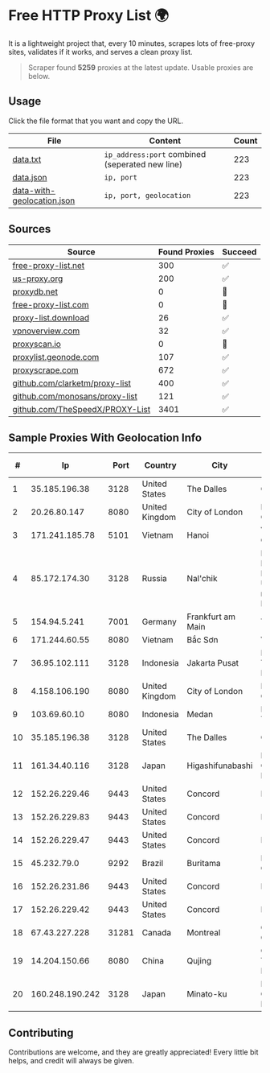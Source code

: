 
# Free HTTP Proxy List 🌍

It is a lightweight project that, every 10 minutes, scrapes lots of free-proxy sites, validates if it works, and serves a clean proxy list.


> Scraper found **5259** proxies at the latest update. Usable proxies are below.

## Usage

Click the file format that you want and copy the URL.


|File|Content|Count|
|----|-------|-----|
|[data.txt](https://raw.githubusercontent.com/themiralay/Proxy-List-World/master/data.txt)|`ip_address:port` combined (seperated new line)|223|
|[data.json](https://raw.githubusercontent.com/themiralay/Proxy-List-World/master/data.json)|`ip, port`|223|
|[data-with-geolocation.json](https://raw.githubusercontent.com/themiralay/Proxy-List-World/master/data-with-geolocation.json)|`ip, port, geolocation`|223|

## Sources

|Source|Found Proxies|Succeed|
|------|-------------|-------|
|[free-proxy-list.net](https://free-proxy-list.net)|300|✅|
|[us-proxy.org](https://www.us-proxy.org)|200|✅|
|[proxydb.net](http://proxydb.net)|0|🚫|
|[free-proxy-list.com](https://free-proxy-list.com/?page=&port=&type%5B%5D=http&type%5B%5D=https&up_time=0&search=Search)|0|🚫|
|[proxy-list.download](https://www.proxy-list.download/HTTP)|26|✅|
|[vpnoverview.com](https://vpnoverview.com/privacy/anonymous-browsing/free-proxy-servers)|32|✅|
|[proxyscan.io](https://www.proxyscan.io)|0|🚫|
|[proxylist.geonode.com](https://proxylist.geonode.com/api/proxy-list?limit=300&page=1&sort_by=lastChecked&sort_type=desc&protocols=http,https)|107|✅|
|[proxyscrape.com](https://api.proxyscrape.com/v2/?request=displayproxies&protocol=http&timeout=10000&country=all&ssl=all&anonymity=all)|672|✅|
|[github.com/clarketm/proxy-list](https://raw.githubusercontent.com/clarketm/proxy-list/master/proxy-list-raw.txt)|400|✅|
|[github.com/monosans/proxy-list](https://raw.githubusercontent.com/monosans/proxy-list/main/proxies/http.txt)|121|✅|
|[github.com/TheSpeedX/PROXY-List](https://raw.githubusercontent.com/TheSpeedX/PROXY-List/master/http.txt)|3401|✅|


## Sample Proxies With Geolocation Info

|#|Ip|Port|Country|City|Internet Service Provider|
|-|--|----|-------|----|-------------------------|
|1|35.185.196.38|3128|United States|The Dalles|Google LLC|
|2|20.26.80.147|8080|United Kingdom|City of London|Microsoft Corporation|
|3|171.241.185.78|5101|Vietnam|Hanoi|Viettel Corporation|
|4|85.172.174.30|3128|Russia|Nal'chik|FGBOU VPO Kabardino-Balkarian State University named after H.M.Berbekov|
|5|154.94.5.241|7001|Germany|Frankfurt am Main|Yisu Cloud|
|6|171.244.60.55|8080|Vietnam|Bắc Sơn|VIETEL|
|7|36.95.102.111|3128|Indonesia|Jakarta Pusat|PT. Telekomunikasi Indonesia|
|8|4.158.106.190|8080|United Kingdom|City of London|Microsoft Corporation|
|9|103.69.60.10|8080|Indonesia|Medan|PT Sukha Karya Teknologi|
|10|35.185.196.38|3128|United States|The Dalles|Google LLC|
|11|161.34.40.116|3128|Japan|Higashifunabashi|NTT PC Communications, Inc.|
|12|152.26.229.46|9443|United States|Concord|MCNC|
|13|152.26.229.83|9443|United States|Concord|MCNC|
|14|152.26.229.47|9443|United States|Concord|MCNC|
|15|45.232.79.0|9292|Brazil|Buritama|D. A. F. BANSI & CIA LTDA|
|16|152.26.231.86|9443|United States|Concord|MCNC|
|17|152.26.229.42|9443|United States|Concord|MCNC|
|18|67.43.227.228|31281|Canada|Montreal|GloboTech Communications|
|19|14.204.150.66|8080|China|Qujing|China Unicom Yunnan Province Network|
|20|160.248.190.242|3128|Japan|Minato-ku|NTT PC Communications, Inc.|



## Contributing

Contributions are welcome, and they are greatly appreciated! Every
little bit helps, and credit will always be given.

